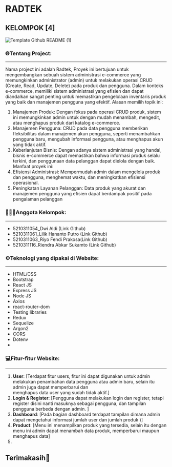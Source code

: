 # RADTEK
## KELOMPOK [4]


![Template Github README (1)](https://github.com/Dimaspermana293/PROJEK-AKHIR-WSII-KELOMPOK10/assets/97396687/53b8d7e7-38c1-4be6-aefd-7504628fdf79)

### 🌐Tentang Project:
----------------
Nama project ini adalah Radtek, Proyek ini bertujuan untuk mengembangkan sebuah sistem administrasi e-commerce yang memungkinkan administrator (admin) untuk melakukan operasi CRUD (Create, Read, Update, Delete) pada produk dan pengguna. Dalam konteks e-commerce, memiliki sistem administrasi yang efisien dan dapat diandalkan sangat penting untuk memastikan pengelolaan inventaris produk yang baik dan manajemen pengguna yang efektif.
Alasan memilih topik ini:
1) Manajemen Produk: Dengan fokus pada operasi CRUD produk, sistem ini 
memungkinkan admin untuk dengan mudah menambah, mengedit, atau 
menghapus produk dari katalog e-commerce.
2) Manajemen Pengguna: CRUD pada data pengguna memberikan fleksibilitas 
dalam manajemen akun pengguna, seperti menambahkan pengguna baru, 
mengubah informasi pengguna, atau menghapus akun yang tidak aktif.
3) Keberlanjutan Bisnis: Dengan adanya sistem administrasi yang handal, bisnis 
e-commerce dapat memastikan bahwa informasi produk selalu terkini, dan 
penggunaan data pelanggan dapat dielola dengan baik.
Manfaat proyek ini:
1) Efisiensi Administrasi: Mempermudah admin dalam mengelola produk dan 
pengguna, menghemat waktu, dan meningkatkan efisiensi operasional.
2) Peningkatan Layanan Pelanggan: Data produk yang akurat dan manajemen 
pengguna yang efisien dapat berdampak positif pada pengalaman pelanggan

### 👨🏻‍💻Anggota Kelompok:
----------------
- 5210311054_Dwi Aldi (Link Github)
- 5210311061_Lilik Hananto Putro (Link Github)
- 5210311063_Riyo Fendi Prakosa(Link Github)
- 5210311116_Riendra Abkar Sukamto (Link Github)


### ⚙️Teknologi yang dipakai di Website:
----------------
- HTML/CSS
- Bootstrap
- React JS
- Express JS
- Node JS
- Axios
- react-router-dom
- Testing libraries
- Redux
- Sequelize
- Argon2
- CORS
- Dotenv
- 

### 💻Fitur-fitur Website:
----------------
1. **User**: [Terdapat fitur users, fitur ini dapat digunakan untuk admin melakukan penambahan data pengguna atau admin baru, selain itu admin juga dapat memperbarui dan     
              menghapus data user yang sudah tidak aktif.]
2. **Login & Register**: [Pengguna dapat melakukan login dan register, tetapi register disini nanti masuknya sebagai pengguna, dan tampilan pengguna berbeda dengan admin. ]
3. **Dashboard**: [Pada bagian dashboard terdapat tampilan dimana admin dapat mengetahui informasi jumlah user dan jumlah produk  )]
4. **Product**: [Menu ini menampilkan produk yang tersedia, selain itu dengan menu ini admin dapat menambah data produk, memperbarui maupun menghapus data]
5. 

Terimakasih👋
-----------
